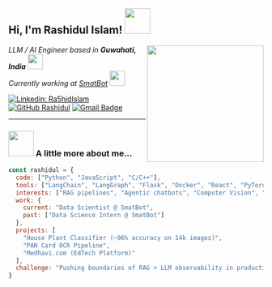 <h2> Hi, I'm Rashidul Islam! <img src="https://media.tenor.com/lZE8tZGKLQ4AAAAi/saturn-v-space.gif" width="50"></h2>

<img align='right' src="https://media1.tenor.com/m/GfSX-u7VGM4AAAAC/coding.gif" width="230">

<p><em>LLM / AI Engineer based in <b>Guwahati, India</b> <img src="https://media.giphy.com/media/fYSnHlufseco8Fh93Z/giphy.gif" width="30"></br>
Currently working at <a href="https://www.smatbot.com">SmatBot</a> <img src="https://media.giphy.com/media/WUlplcMpOCEmTGBtBW/giphy.gif" width="30"> 
</em></p>

[![Linkedin: Ra5hidIslam](https://img.shields.io/badge/-Rashidul%20Islam-blue?style=flat-square&logo=Linkedin&logoColor=white)](https://www.linkedin.com/in/rashidul-islam-b7567b124/)
[![GitHub Rashidul](https://img.shields.io/github/followers/Ra5hidIslam?label=follow&style=social)](https://github.com/Ra5hidIslam)
[![Gmail Badge](https://img.shields.io/badge/-rasidulislam71@gmail.com-c14438?style=flat-square&logo=Gmail&logoColor=white&link=mailto:rasidulislam71@gmail.com)](mailto:rasidulislam71@gmail.com)

---

### <img src="https://media.giphy.com/media/VgCDAzcKvsR6OM0uWg/giphy.gif" width="50"> A little more about me...  

```javascript
const rashidul = {
  code: ["Python", "JavaScript", "C/C++"],
  tools: ["LangChain", "LangGraph", "Flask", "Docker", "React", "PyTorch", "AWS"],
  interests: ["RAG pipelines", "Agentic chatbots", "Computer Vision", "NLP"],
  work: {
    current: "Data Scientist @ SmatBot",
    past: ["Data Science Intern @ SmatBot"]
  },
  projects: [
    "House Plant Classifier (~96% accuracy on 14k images)",
    "PAN Card OCR Pipeline",
    "Medhavi.com (EdTech Platform)"
  ],
  challenge: "Pushing boundaries of RAG + LLM observability in production"
}
